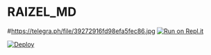 # RAIZEL_MD

#https://telegra.ph/file/39272916fd98efa5fec86.jpg
[![Run on Repl.it](https://repl.it/badge/github/quiec/whatsasena)](https://replit.com/@bobizbotmd/BOBIZ-MD?v=1)


[![Deploy](https://www.herokucdn.com/deploy/button.svg)](https://dashboard.heroku.com/new?template=https://github.com/Raizelbot/BOBIZ-MD)
